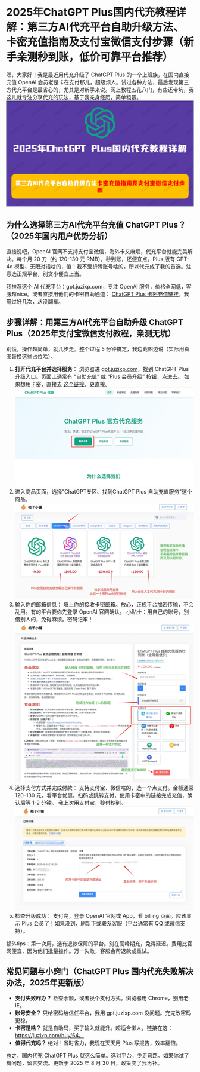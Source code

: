 # 2025年ChatGPT Plus国内代充教程详解：第三方AI代充平台自助升级方法、卡密充值指南及支付宝微信支付步骤（新手亲测秒到账，低价可靠平台推荐）

嘿，大家好！我是最近用代充升级了 ChatGPT Plus 的一个上班族，在国内直接充值 OpenAI 会员老是卡在支付那儿，超级烦人。试过各种方法，最后发现第三方代充平台是最省心的，尤其是对新手来说。网上教程五花八门，有些还带坑，我这儿就专注分享代充的玩法，基于我亲身经历，简单粗暴。
![代充平台介绍封面](image/image-20250831134758378.png)

## 为什么选择第三方AI代充平台充值 ChatGPT Plus？（2025年国内用户优势分析）

直接说吧，OpenAI 官网不支持支付宝微信，海外卡又麻烦，代充平台就能完美解决。每个月 20 刀（约 120-130 元 RMB），秒到账，还便宜点。Plus 版有 GPT-4o 模型、无限对话啥的，值！我不爱折腾账号啥的，所以代充成了我的首选。注意选正规平台，别贪小便宜上当。

我推荐这个 AI 代充平台：gpt.juzixp.com，专注 OpenAI 服务，价格全网低，客服超nice。或者直接用他们的卡密自助通道： [ChatGPT Plus 卡密充值链接](https://juzixp.com/buy/64)。我用过好几次，从没翻车。

## 步骤详解：用第三方AI代充平台自助升级 ChatGPT Plus（2025年支付宝微信支付教程，亲测无坑）

别慌，操作超简单，就几步走。整个过程 5 分钟搞定，我边截图边说（实际用真图替换这些占位哈）。

1. **打开代充平台并选择服务**： 浏览器进 [gpt.juzixp.com](https://gpt.juzixp.com)，找到 ChatGPT Plus 升级入口。页面上通常有 “自助充值” 或 “Plus 会员升级” 按钮，点进去。 如果想用卡密，直接去 [这个链接](https://juzixp.com/buy/64)，更直接。
   ![平台的服务选择页面，箭头指向 Plus 升级按钮](image/20250810174823.png)
2. 进入商品页面，选择"ChatGPT专区、找到ChatGPT Plus 自助充值服务"这个商品。
   ![进入GhatGPT代充平台网页，选中商品进入](image/20250810184052.png)
3. 输入你的邮箱信息： 填上你的接收卡密邮箱。放心，正规平台加密传输，不会乱用。有的平台要你先登录 OpenAI 官网确认。 小贴士：用自己的账号，别借别人的，免得麻烦。密码记牢！
   ![填写邮箱的表单界面，标注了安全提示和下一步按钮。](image/20250810184717.png)
4. 选择支付方式并完成付款： 支持支付宝、微信啥的，选一个点支付。金额通常 120-130 元，看平台优惠。扫码或跳转支付，使用卡密中的链接完成充值，确认后等 1-2 分钟。 我上次用支付宝，秒付秒到。
   ![支付页面，显示支付宝和微信图标，价格明细和确认支付按钮。](image/20250810185207.png)
5. 检查升级成功： 支付完，登录 OpenAI 官网或 App，看 billing 页面。应该显示 Plus 会员了！如果没到，刷新下或联系客服（平台通常有 QQ 或微信支持）。

额外tips：第一次用，选有退款保障的平台。别在高峰期充，免得延迟。费用比官网便宜，因为他们批量操作。万一失败，客服会帮退款或重试。

## 常见问题与小窍门（ChatGPT Plus 国内代充失败解决办法，2025年更新版）

- **支付失败咋办？** 检查余额，或者换个支付方式。浏览器用 Chrome，别用老 IE。
- **账号安全？** 只给密码给信任平台，我用 gpt.juzixp.com 没问题。充完改密码更稳。
- **卡密是啥？** 就是自助码，买了输入就能升。超适合懒人，链接在这：https://juzixp.com/buy/64。
- **值得代充吗？** 绝对！省时省力，我现在天天用 Plus 写报告，效率翻倍。

总之，国内代充 ChatGPT Plus 就这么简单。选对平台，少走弯路。如果你试了有问题，留言交流。更新于 2025 年 8 月 30 日，政策变了我再补。
